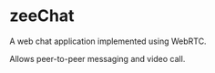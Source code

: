 # zeeChat

A web chat application implemented using WebRTC.


Allows peer-to-peer messaging and video call.

